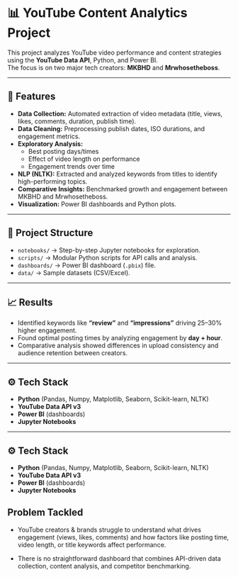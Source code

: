# 📊 YouTube Content Analytics Project

This project analyzes YouTube video performance and content strategies using the **YouTube Data API**, Python, and Power BI.  
The focus is on two major tech creators: **MKBHD** and **Mrwhosetheboss**.

---

## 🔧 Features
- **Data Collection:** Automated extraction of video metadata (title, views, likes, comments, duration, publish time).
- **Data Cleaning:** Preprocessing publish dates, ISO durations, and engagement metrics.
- **Exploratory Analysis:**
  - Best posting days/times
  - Effect of video length on performance
  - Engagement trends over time
- **NLP (NLTK):** Extracted and analyzed keywords from titles to identify high-performing topics.
- **Comparative Insights:** Benchmarked growth and engagement between MKBHD and Mrwhosetheboss.
- **Visualization:** Power BI dashboards and Python plots.

---

## 📂 Project Structure
- `notebooks/` → Step-by-step Jupyter notebooks for exploration.
- `scripts/` → Modular Python scripts for API calls and analysis.
- `dashboards/` → Power BI dashboard (`.pbix`) file.
- `data/` → Sample datasets (CSV/Excel).

---

## 📈 Results
- Identified keywords like **“review”** and **“impressions”** driving 25–30% higher engagement.
- Found optimal posting times by analyzing engagement by **day + hour**.
- Comparative analysis showed differences in upload consistency and audience retention between creators.

---

## ⚙️ Tech Stack
- **Python** (Pandas, Numpy, Matplotlib, Seaborn, Scikit-learn, NLTK)
- **YouTube Data API v3**
- **Power BI** (dashboards)
- **Jupyter Notebooks**

---

## ⚙️ Tech Stack
- **Python** (Pandas, Numpy, Matplotlib, Seaborn, Scikit-learn, NLTK)
- **YouTube Data API v3**
- **Power BI** (dashboards)
- **Jupyter Notebooks**

## Problem Tackled

- YouTube creators & brands struggle to understand what drives engagement (views, likes, comments) and how factors like posting time, video length, or title keywords affect performance.

- There is no straightforward dashboard that combines API-driven data collection, content analysis, and competitor benchmarking.
